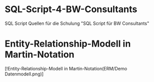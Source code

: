 # SQL-Script-4-BW-Consultants
SQL Script Quellen für die Schulung "SQL Script für BW Consultants"

# Entity-Relationship-Modell in Martin-Notation

[!Entity-Relationship-Modell in Martin-Notation(ERM/Demo Datenmodell.png)]
